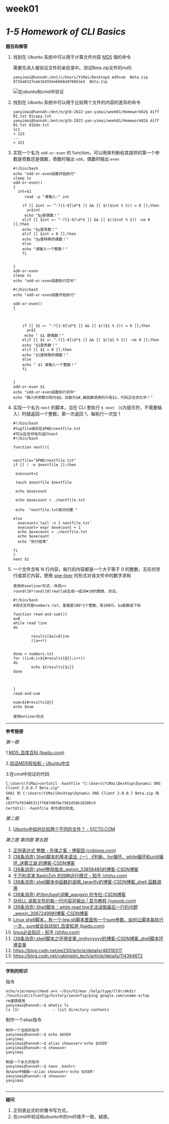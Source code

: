# week01
# _1-5 Homework of CLI Basics_

**题目和解答**

1. 找到在 Ubuntu 系统中可以用于计算文件内容 [MD5](https://www.jianshu.com/p/81c30781d4f7) 值的命令

   需要先进入被验证文件的亲目录中。测试Beta.zip文件的md5.

   ```
   yanyimai@hannah:/mnt/c/Users/YiMai/Desktop$ md5sum  Beta.zip
   973da8327eab16455beb668a976b63ed  Beta.zip
   ```

   ![在ubuntu和cmd中验证](assets/01.png)

2. 找到在 Ubuntu 系统中可以用于比较两个文件的内容的差异的命令

   ```
   yanyimai@hannah:/mnt/e/gtb-2022-yan-yimai/week01/Homework02$ diff 01.txt 01copy.txt
   yanyimai@hannah:/mnt/e/gtb-2022-yan-yimai/week01/Homework02$ diff 01.txt 01bdo.txt
   1c1
   < 123
   ---
   > 321
   ```

   

3. 实现一个名为 `odd-or-even` 的 function，可以用来判断给其提供的第一个参数是奇数还是偶数，奇数时输出 `odd`，偶数时输出 `even`

   ```
   #!/bin/bash
   echo "odd-or-even函数开始执行"
   sleep 1s
   odd-or-even()
   {
     int=$1
        read -p "请输入:" int
       
       if [[ $int =~ ^-?[1-9]\d*$ ]] && [[ $(($int % 2)) = 0 ]];then
         y=$int
   	    echo "$y是偶数！"
       elif [[ $int =~ ^-?[1-9]\d*$ ]] && [[ $(($int % 2)) -ne 0 ]];then
       echo "$y是奇数！"
       elif [[ $int = 0 ]];then
       echo "$y是特殊的偶数！"
       else
       echo "请输入一个整数！"
       fi
   
       
   }
   odd-or-even
   sleep 1s
   echo "odd-or-even函数执行完毕"
   ```

   ```
   #!/bin/bash
   echo "odd-or-even函数开始执行"
   
   odd-or-even()
   {
     
        
       
       if [[ $1 =~ ^-?[1-9]\d*$ ]] && [[ $(($1 % 2)) = 0 ]];then
         y=$1
   	    echo " $1 是偶数！"
       elif [[ $1 =~ ^-?[1-9]\d*$ ]] && [[ $(($1 % 2)) -ne 0 ]];then
       echo "$1是奇数！"
       elif [[ $1 = 0 ]];then
       echo "$1是特殊的偶数！"
       else
       echo " $1 请输入一个整数！"
       fi
   
       
   }
   odd-or-even $1 
   echo "odd-or-even函数执行完毕"
   echo "输入的参数分别为$@，总数为$#,被函数调用的只有$1，代码正在优化中！"
   ```

   

4. 实现一个名为 `next` 的脚本，当在 CLI 里执行 `$ next` （`$`为提示符，不需要输入）时就返回一个整数，第一次返回 1，每执行一次加 1

   ```
   #!/bin/bash
   #logfile储存在$PWD/nextfile.txt
   #可以在任何地方运行next
   #!/bin/bash
   
   function next(){
   
   
   nextfile="$PWD/nextfile.txt"
   if [[ ! -e $nextfile ]];then
   
    execount=1
   
    touch $nextfile $nextfile
   
    echo $execount
   
    echo $execount > ./nextfile.txt
   
    echo  "nextfile.txt成功创建 "
   
   else
     execount=`tail -n 1 nextfile.txt`
     execount=`expr $execount + 1`
     echo $execount > ./nextfile.txt
     echo $execount
     echo "执行结束"
     
   fi
   }
   next $1
   
   ```

   

5. 一个文件含有 N 行内容，每行的内容都是一个大于等于 0 的整数，无任何空行或其它内容，使用 [one-liner](https://onceupon.github.io/Bash-Oneliner/) 的形式对该文件中的数字求和

   ```
   使用非oneliner形式--失败><
   round(10*rand(10))matlab生成一组10✖10的整数，测试。
     
   #!/bin/bash
   #测试文件是numbers.txt，里面是100*1个整数，有100行。$a是数组下标
   
   function read-and-sum(){
   a=0
   while read line
   do
     
           results[$a]=$line
           ((a++))
                           
                             
   done < numbers.txt
   for ((i=0;i<${#results[@]};i++))
   do
           echo ${results[$i]}
   done
   
   
   
   }
   read-and-sum
   
   num=${#results[@]}   
   echo $num
   ```

   ```
   使用onliner形式
   ```

   

***

**参考链接**

_第一题_

1.[MD5_百度百科 (baidu.com)](https://baike.baidu.com/item/MD5/212708?fr=aladdin)

2.[验证MD5校验和 - Ubuntu中文](https://wiki.ubuntu.org.cn/验证MD5校验和)

3.在cmd中验证的代码

```
C:\Users\YiMai>certutil -hashfile "C:\Users\YiMai\Desktop\Dynamic DNS Client 2.0.0.7 Beta.zip"
SHA1 的 C:\Users\YiMai\Desktop\Dynamic DNS Client 2.0.0.7 Beta.zip 哈希:
c03ffef03406311ff68740f8e7562d5db10200c9
CertUtil: -hashfile 命令成功完成。
```

_第二题_

1. [Ubuntu中如何比较两个不同的文件？ - 51CTO.COM](https://os.51cto.com/art/201108/287762.htm)

_第三题 第四题 第五题_

1. [正则表达式 整数 - 先锋之客 - 博客园 (cnblogs.com)](https://www.cnblogs.com/xianfengzhike/p/9525814.html)
2. [(38条消息) Shell脚本的基本语法（一） if判断、for循环、while循环和until循环_迷雾江湖 的博客-CSDN博客](https://blog.csdn.net/SunXiWang/article/details/78636827?ops_request_misc=%7B%22request%5Fid%22%3A%22163716774616780265423287%22%2C%22scm%22%3A%2220140713.130102334..%22%7D&request_id=163716774616780265423287&biz_id=0&utm_medium=distribute.pc_search_result.none-task-blog-2~all~baidu_landing_v2~default-1-78636827.first_rank_v2_pc_rank_v29&utm_term=shell里面的if循环&spm=1018.2226.3001.4187)
3. [(38条消息) shell整除取余_weixin_33858485的博客-CSDN博客](https://blog.csdn.net/weixin_33858485/article/details/92106544?ops_request_misc=%7B%22request%5Fid%22%3A%22163716785516780265422326%22%2C%22scm%22%3A%2220140713.130102334..%22%7D&request_id=163716785516780265422326&biz_id=0&utm_medium=distribute.pc_search_result.none-task-blog-2~all~sobaiduend~default-1-92106544.first_rank_v2_pc_rank_v29&utm_term=shell中取余&spm=1018.2226.3001.4187)
4. [千万别混淆 Bash/Zsh 的四种运行模式 - 知乎 (zhihu.com)](https://zhuanlan.zhihu.com/p/47819029)
5. [(38条消息) shell脚本中函数的调用_taranfly的博客-CSDN博客_shell 函数调用](https://blog.csdn.net/taranfly/article/details/80253416?ops_request_misc=%7B%22request%5Fid%22%3A%22163724707216780271913264%22%2C%22scm%22%3A%2220140713.130102334..%22%7D&request_id=163724707216780271913264&biz_id=0&utm_medium=distribute.pc_search_result.none-task-blog-2~all~baidu_landing_v2~default-2-80253416.first_rank_v2_pc_rank_v29&utm_term=shell+怎么调用函数&spm=1018.2226.3001.4187)
6. [(39条消息) #!/bin/bash详解_wangxin 的专栏-CSDN博客](https://blog.csdn.net/wangxin6722513/article/details/44922695)
7. [SHELL 读取文件的每一行内容并输出 | 菜鸟教程 (runoob.com)](https://www.runoob.com/w3cnote/shell-read-line.html)
8. [(39条消息) Shell脚本：while read line无法读取最后一行的问题_weixin_30872499的博客-CSDN博客](https://blog.csdn.net/weixin_30872499/article/details/96798067?spm=1001.2101.3001.6650.1&utm_medium=distribute.pc_relevant.none-task-blog-2~default~CTRLIST~default-1.no_search_link&depth_1-utm_source=distribute.pc_relevant.none-task-blog-2~default~CTRLIST~default-1.no_search_link)
9. [Linux shell脚本，有一个:lew.sh脚本里面有一个sum参数，如何让脚本每执行一次，sum就会自动加1_百度知道 (baidu.com)](https://zhidao.baidu.com/question/182773939.html)
10. [linux必会知识 - 知乎 (zhihu.com)](https://zhuanlan.zhihu.com/p/29078180)
11. [(39条消息) shell脚本之环境变量_myhyyyyyy的博客-CSDN博客_shell脚本环境变量](https://blog.csdn.net/myhyyyyyy/article/details/91834776?ops_request_misc=%7B%22request%5Fid%22%3A%22163734246216780274188367%22%2C%22scm%22%3A%2220140713.130102334..%22%7D&request_id=163734246216780274188367&biz_id=0&utm_medium=distribute.pc_search_result.none-task-blog-2~all~sobaiduend~default-2-91834776.first_rank_v2_pc_rank_v29&utm_term=shell脚本设置环境变量&spm=1018.2226.3001.4187)
12. https://blog.csdn.net/ee230/article/details/48316317
13. https://blog.csdn.net/yabingshi_tech/article/details/114364672

***

**学到的知识**

指令

```
echo/vim/nano/chmod a+x ~/bin/h2/man /help/type/tldr/mkdir
/touch/cat/ifconfig/history/iwconfig/ping google.com/uname-a/top
rm谨慎使用
yanyimai@hannah:~$ whatis ls
ls (1)               - list directory contents
```

制作一个alias指令

```
制作一个当前的指令
yanyimai@hannah:~$ echo $USER
yanyimai
yanyimai@hannah:~$ alias showuser='echo $USER'
yanyimai@hannah:~$ showuser
yanyimai

制造一个永久的指令
yanyimai@hannah:~$ nano .bashrc
在nano中编辑——alias showuser='echo $USER'
yanyimai@hannah:~$ showuser
yanyimai


```



***



**疑问**

1. 正则表达式的优雅书写方式。
2. 在cmd中验证和ubuntu中的md5值不一致，疑惑。





[^此仓库关联本地E:\gtb-2022-yan-yimai\work-repo\week01\cli homework；关联线上org页面week01仓库]: 
